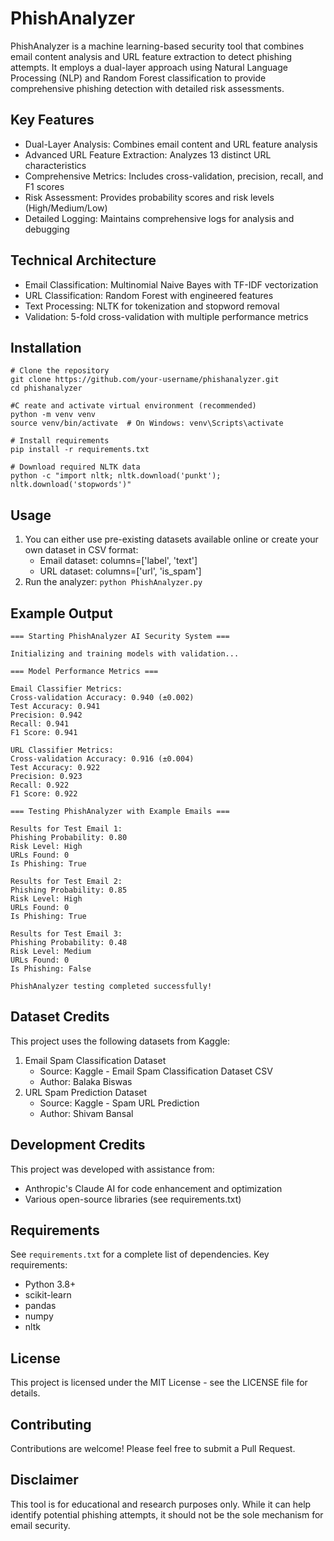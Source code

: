 # PhishAnalyzer
PhishAnalyzer is a machine learning-based security tool that combines email content analysis and URL feature extraction to detect phishing attempts. It employs a dual-layer approach using Natural Language Processing (NLP) and Random Forest classification to provide comprehensive phishing detection with detailed risk assessments.

## Key Features

* Dual-Layer Analysis: Combines email content and URL feature analysis
* Advanced URL Feature Extraction: Analyzes 13 distinct URL characteristics
* Comprehensive Metrics: Includes cross-validation, precision, recall, and F1 scores
* Risk Assessment: Provides probability scores and risk levels (High/Medium/Low)
* Detailed Logging: Maintains comprehensive logs for analysis and debugging

## Technical Architecture

* Email Classification: Multinomial Naive Bayes with TF-IDF vectorization
* URL Classification: Random Forest with engineered features
* Text Processing: NLTK for tokenization and stopword removal
* Validation: 5-fold cross-validation with multiple performance metrics

## Installation
```
# Clone the repository
git clone https://github.com/your-username/phishanalyzer.git
cd phishanalyzer

#C reate and activate virtual environment (recommended)
python -m venv venv
source venv/bin/activate  # On Windows: venv\Scripts\activate

# Install requirements
pip install -r requirements.txt

# Download required NLTK data
python -c "import nltk; nltk.download('punkt'); nltk.download('stopwords')"
```

## Usage
1. You can either use pre-existing datasets available online or create your own dataset in CSV format:
   * Email dataset: columns=['label', 'text']
   * URL dataset: columns=['url', 'is_spam']
2. Run the analyzer:
```python PhishAnalyzer.py```

## Example Output
```
=== Starting PhishAnalyzer AI Security System ===

Initializing and training models with validation...

=== Model Performance Metrics ===

Email Classifier Metrics:
Cross-validation Accuracy: 0.940 (±0.002)
Test Accuracy: 0.941
Precision: 0.942
Recall: 0.941
F1 Score: 0.941

URL Classifier Metrics:
Cross-validation Accuracy: 0.916 (±0.004)
Test Accuracy: 0.922
Precision: 0.923
Recall: 0.922
F1 Score: 0.922

=== Testing PhishAnalyzer with Example Emails ===

Results for Test Email 1:
Phishing Probability: 0.80
Risk Level: High
URLs Found: 0
Is Phishing: True

Results for Test Email 2:
Phishing Probability: 0.85
Risk Level: High
URLs Found: 0
Is Phishing: True

Results for Test Email 3:
Phishing Probability: 0.48
Risk Level: Medium
URLs Found: 0
Is Phishing: False

PhishAnalyzer testing completed successfully!
```

## Dataset Credits
This project uses the following datasets from Kaggle:

1. Email Spam Classification Dataset
   * Source: Kaggle - Email Spam Classification Dataset CSV
   *  Author: Balaka Biswas
2. URL Spam Prediction Dataset
   * Source: Kaggle - Spam URL Prediction
   *  Author: Shivam Bansal

## Development Credits
This project was developed with assistance from:
* Anthropic's Claude AI for code enhancement and optimization
* Various open-source libraries (see requirements.txt)

## Requirements
See ```requirements.txt``` for a complete list of dependencies. Key requirements:

* Python 3.8+
* scikit-learn
* pandas
* numpy
* nltk

## License
This project is licensed under the MIT License - see the LICENSE file for details.

## Contributing
Contributions are welcome! Please feel free to submit a Pull Request.

## Disclaimer
This tool is for educational and research purposes only. While it can help identify potential phishing attempts, it should not be the sole mechanism for email security.
